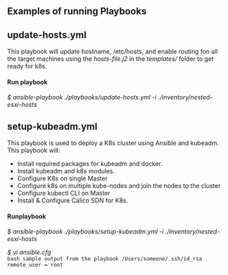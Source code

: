 ## Examples of running Playbooks

## update-hosts.yml
This playbook will update hostname, /etc/hosts, and enable routing fon all the target machines using the *hosts-file.j2* in the *templates/* folder to get ready for k8s.

#### Run playbook
*$ ansible-playbook ./playbooks/update-hosts.yml -i ./inventory/nested-esxi-hosts*


 
## setup-kubeadm.yml
This playbook is used to deploy a K8s cluster using Ansible and kubeadm.
This playbook will: 
- Install required packages for kubeadm and docker.
- Install kubeadm and k8s modules.
- Configure K8s on single Master
- Configure k8s on multiple kube-nodes and join the nodes to the cluster
- Configure kubectl CLI on Master
- Install & Configure Calico SDN for K8s.

#### Runplaybook
*$ ansible-playbook ./playbooks/setup-kubeadm.yml -i ./inventory/nested-esxi-hosts*

*$ vi ansible.cfg*    
    ``` bash
    sample
    output from the playbook
    /Users/someone/.ssh/id_rsa
    remote_user = root
    ```
